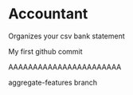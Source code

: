 # Accountant
Organizes your csv bank statement

My first github commit

AAAAAAAAAAAAAAAAAAAAAAA

aggregate-features branch
